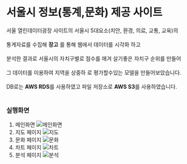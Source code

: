 # 서울시 정보(통계,문화) 제공 사이트 
서울 열린데이터광장 사이트의 서울시 5대요소(치안, 환경, 의료, 교통, 교육)의<br></br>
통계자료를 수집해 **장고** 를 통해 웹에서 데이터를 시각화 하고<br></br>
분석한 결과로 서울시의 자치구별로 점수를 매겨 살기좋은 자치구 순위를 만들어<br></br>
그 데이터를 이용하여 지역을 상중하 로 평가할수있는 모델을 만들어보았습니다.<br></br>
DB로는 **AWS RDS**를 사용하였고 파일 저장소로 **AWS S3**를 사용하였습니다.<br></br>
### 실행화면
1. 메인화면
![메인화면](https://user-images.githubusercontent.com/50395078/85916554-dcf1fc80-b88c-11ea-91c5-46a305d1569f.PNG)
2. 지도 페이지
![지도](https://user-images.githubusercontent.com/50395078/85916558-debbc000-b88c-11ea-91fa-12d68c854238.PNG)
3. 문화 페이지
![문화](https://user-images.githubusercontent.com/50395078/85916555-dd8a9300-b88c-11ea-8693-35ec4a0afc6b.PNG)
4. 차트 페이지
![차트](https://user-images.githubusercontent.com/50395078/85916552-dbc0cf80-b88c-11ea-8269-7ca26d8b81c7.PNG)
5. 분석 페이지
![분석](https://user-images.githubusercontent.com/50395078/85916557-de232980-b88c-11ea-8152-2d5511af3ac7.PNG)



